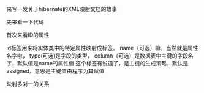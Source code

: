 来写一发关于hibernate的XML映射文档的故事

先来看一下代码

<?xml version="1.0" encoding="utf-8"?>
<!DOCTYPE hibernate-mapping PUBLIC "-//Hibernate/Hibernate Mapping DTD 3.0//EN"
"http://www.hibernate.org/dtd/hibernate-mapping-3.0.dtd">


<hibernate-mapping>
    <class name="com.pojo.Userinfo" table="userinfo" catalog="baidudemo">
        <id name="id" type="java.lang.Integer">
            <column name="id" />
            <generator class="native" />
        </id>
        <property name="name" type="java.lang.String">
            <column name="name" not-null="true" />
        </property>
        <property name="password" type="java.lang.String">
            <column name="password" not-null="true" />
        </property>
    </class>
</hibernate-mapping>


首次来看ID的属性

<id name="id" type="java.lang.Integer">
		<column name="id" />
		<generator class="native" />
</id>
id标签用来将实体类中的特定属性映射成标签。
name（可选）嘛，当然就是属性名字啦，
type(可选)是字段的类型，
column（可选）是数据表中主键的字段名字，默认值是name的属性值
<generator></generator>这个标签有说道了，是主键的生成策略，默认是assigned，意思是主键值由程序为其赋值


映射多对一的关系

